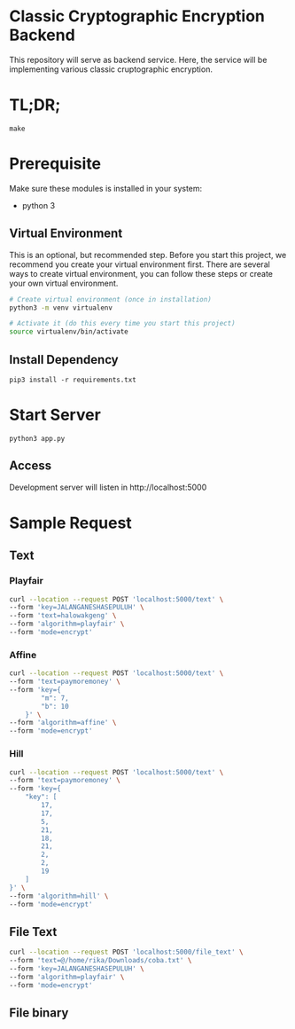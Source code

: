 # Classic Cryptographic Encryption Backend
This repository will serve as backend service. Here, the service will be implementing various classic cruptographic encryption.

# TL;DR;
```
make
```

# Prerequisite
Make sure these modules is installed in your system:
* python 3

## Virtual Environment 
This is an optional, but recommended step.
Before you start this project, we recommend you create your virtual environment first.
There are several ways to create virtual environment, you can follow these steps or create your own virtual environment.
```bash
# Create virtual environment (once in installation)
python3 -m venv virtualenv

# Activate it (do this every time you start this project)
source virtualenv/bin/activate
```

## Install Dependency
```
pip3 install -r requirements.txt
```

# Start Server
```
python3 app.py
```
## Access
Development server will listen in http://localhost:5000

# Sample Request

## Text

### Playfair

```bash
curl --location --request POST 'localhost:5000/text' \
--form 'key=JALANGANESHASEPULUH' \
--form 'text=halowakgeng' \
--form 'algorithm=playfair' \
--form 'mode=encrypt'
```

### Affine
```bash
curl --location --request POST 'localhost:5000/text' \
--form 'text=paymoremoney' \
--form 'key={
        "m": 7,
        "b": 10
    }' \
--form 'algorithm=affine' \
--form 'mode=encrypt'
```

### Hill
```bash
curl --location --request POST 'localhost:5000/text' \
--form 'text=paymoremoney' \
--form 'key={
    "key": [
        17,
        17,
        5,
        21,
        18,
        21,
        2,
        2,
        19
    ]
}' \
--form 'algorithm=hill' \
--form 'mode=encrypt'
```

## File Text
```bash
curl --location --request POST 'localhost:5000/file_text' \
--form 'text=@/home/rika/Downloads/coba.txt' \
--form 'key=JALANGANESHASEPULUH' \
--form 'algorithm=playfair' \
--form 'mode=encrypt'
```

## File binary